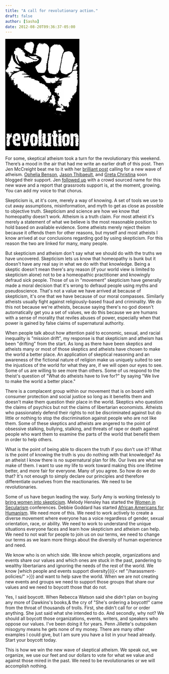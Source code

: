 ```yaml
---
title: "A call for revolutionary action."
draft: false
author: [Sasha]
date: 2012-08-20T09:36:37-05:00
---
```


![](/uploads/2012/08/revolution-fist-1-235x3521.jpg)

For some, skeptical atheism took a turn for the revolutionary this weekend. There’s a mood in the air that had me write an earlier draft of this post. Then Jen McCreight beat me to it with her [brilliant post](https://freethoughtblogs.com/blaghag/2012/08/how-i-unwittingly-infiltrated-the-boys-club-why-its-time-for-a-new-wave-of-atheism/) calling for a new wave of atheism. [Ophelia Benson](https://freethoughtblogs.com/butterfliesandwheels/2012/08/a-new-dawn/), [Jason Thibaeult](https://freethoughtblogs.com/lousycanuck/2012/08/19/a-new-atheism/), and [Greta Christina](https://freethoughtblogs.com/greta/2012/08/20/atheism-plus-the-new-wave-of-atheism/) soon blogged their support. Jen [followed up](https://freethoughtblogs.com/blaghag/2012/08/atheism/) with a crowd sourced name for this new wave and a report that grassroots support is, at the moment, growing. You can add my voice to that chorus.

Skepticism is, at it's core, merely a way of knowing. A set of tools we use to cut away assumptions, misinformation, and myth to get as close as possible to objective truth. Skepticism and science are how we know that homeopathy doesn't work. Atheism is a truth claim. For most atheist it's merely a statement of what we believe is the most reasonable position to hold based on available evidence. Some atheists merely reject theism because it offends them for other reasons, but myself and most atheists I know arrived at our conclusions regarding god by using skepticism. For this reason the two are linked for many, many people.

But skepticism and atheism don't say what we should do with the truths we have uncovered. Skepticism lets us know that homeopathy is bunk but it doesn't have any real say in what we do with that knowledge. Being a skeptic doesn't mean there's any reason (if your world view is limited to skepticism alone) not to be a homeopathic practitioner and knowingly defraud sick people. Those of us in "movement" skepticism have generally made a moral decision that it's wrong to defraud people using myths and pseudoscience. That's not a value we have arrived at because of skepticism, it's one that we have because of our moral compasses. Similarly atheists usually fight against religiously-based fraud and criminality. We do this not because we're atheists, because saying there's no god doesn't automatically get you a set of values, we do this because we are humans with a sense of morality that reviles abuses of power, especially when that power is gained by false claims of supernatural authority.

When people talk about how attention paid to economic, sexual, and racial inequality is "mission drift", my response is that skepticism and atheism has been "drifting" from the start. As long as there have been skeptics and atheists many or most of those skeptics and atheists have chosen to make the world a better place. An application of skeptical reasoning and an awareness of the fictional nature of religion make us uniquely suited to see the injustices of the world for what they are, if we will open our eyes to see. Some of us are willing to see more than others. Some of us respond to the theist's question of "What do atheists have to live for?" by saying "We live to make the world a better place."

There is a complacent group within our movement that is on board with consumer protection and social justice so long as it benefits them and doesn't make them question their place in the world. Skeptics who question the claims of psychics but not the claims of libertarian economists. Atheists who passionately defend their rights to not be discriminated against but do little or nothing to stop the discrimination against people who are not like them. Some of these skeptics and atheists are angered to the point of obsessive stalking, bullying, stalking, and threats of rape or death against people who want them to examine the parts of the world that benefit them in order to help others.

What is the point of being able to discern the truth if you don't use it? What is the point of knowing the truth is you do nothing with that knowledge? As an atheist I know there is no supernatural plan for life. Our lives are what we make of them. I want to use my life to work toward making this one lifetime better, and more fair for everyone. Many of you agree. So how do we do that? It's not enough to simply declare our principles and therefore differentiate ourselves from the reactionaries. We need to be revolutionaries.

Some of us have begun leading the way. Surly Amy is working tirelessly to [bring women into skepticism](http://skepchick.org/2012/05/surly-women-grants-for-tam-2012/). Melody Hensley has started the [Women in Secularism](http://www.womeninsecularism.org/) conferences. Debbie Goddard has started [African Americans for Humanism](http://aahumanism.net/). We need more of this. We need to work actively to create a diverse movement where everyone has a voice regardless of gender, sexual orientation, race, or ability. We need to work to understand the unique situations everyone faces and learn how skepticism and atheism can help. We need to not wait for people to join us on our terms, we need to change our terms as we learn more things about the diversity of human experience and need.

We know who is on which side. We know which people, organizations and events share our values and which ones are stuck in the past, pandering to wealthy libertarians and ignoring the needs of the rest of the world. We know [which people and events support diversity]({{< ref "/harassment-policies/" >}}) and want to help save the world. When we are not creating new events and groups we need to support those groups that share our values and we need to boycott those that do not.

Yes, I said boycott. When Rebecca Watson said she didn't plan on buying any more of Dawkins's books,&  the cry of "She's ordering a boycott!" came from the throat of thousands of trolls. First, she didn't call for or order anything. She just said what she intended to do. And secondly, why not? We should all boycott those organizations, events, writers, and speakers who oppose our values. I've been doing it for years. Penn Jillette's outspoken misogyny means he gets none of my money. There are many other examples I could give, but I am sure you have a list in your head already. Start your boycott today.

This is how we win the new wave of skeptical atheism. We speak out, we organize, we use our feet and our dollars to vote for what we value and against those mired in the past. We need to be revolutionaries or we will accomplish nothing.